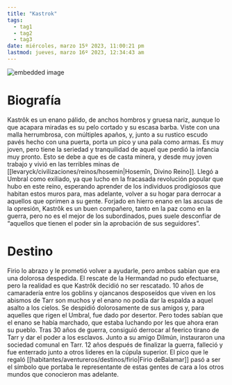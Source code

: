 ```yaml
---
title: "Kastrok"
tags:
  - tag1
  - tag2
  - tag3
date: miércoles, marzo 15º 2023, 11:00:21 pm
lastmod: jueves, marzo 16º 2023, 12:34:43 am
---
```


![embedded image](https://assets.legendkeeper.com/2d86a9ac-2e9e-4244-91b4-d1703785c2c1.jpg "Attachment")

# Biografía

Kastrôk es un enano pálido, de anchos hombros y gruesa nariz, aunque lo que acapara miradas es su pelo cortado y su escasa barba. Viste con una malla herrumbrosa, con múltiples apaños, y, junto a su rustico escudo pavés hecho con una puerta, porta un pico y una pala como armas. Es muy joven, pero tiene la seriedad y tranquilidad de aquel que perdió la infancia muy pronto. Esto se debe a que es de casta minera, y desde muy joven trabajo y vivió en las terribles minas de [[levaryck/civilizaciones/reinos/hosemin|Hosemîn, Divino Reino]]. Llegó a Umbral como exiliado, ya que lucho en la fracasada revolución popular que hubo en este reino, esperando aprender de los individuos prodigiosos que habitan estos muros para, mas adelante, volver a su hogar para derrocar a aquellos que oprimen a su gente. Forjado en hierro enano en las ascuas de la opresión, Kastrôk es un buen compañero, tanto en la paz como en la guerra, pero no es el mejor de los subordinados, pues suele desconfiar de “aquellos que tienen el poder sin la aprobación de sus seguidores”.

# Destino

Firio lo abrazo y le prometió volver a ayudarle, pero ambos sabían que era una dolorosa despedida. El rescate de la Hermandad no pudo efectuarse, pero la realidad es que Kastrôk decidió no ser rescatado. 10 años de camaradería entre los goblins y ojancanos desposeídos que viven en los abismos de Tarr son muchos y el enano no podía dar la espalda a aquel asalto a los cielos. Se despidió dolorosamente de sus amigos y, para aquelles que rigen el Umbral, fue dado por desertor. Pero todes sabían que el enano se había marchado, que estaba luchando por les que ahora eran su pueblo. Tras 30 años de guerra, consiguió derrocar al feerico tirano de Tarr y dar el poder a los esclavos. Junto a su amigo Dilmún, instauraron una sociedad comunal en Tarr. 12 años después de finalizar la guerra, falleció y fue enterrado junto a otros lideres en la cúpula superior. El pico que le regaló [[habitantes/aventureros/destinos/firio|Firio deBalamar]] pasó a ser el símbolo que portaba le representante de estas gentes de cara a los otros mundos que conocieron mas adelante.